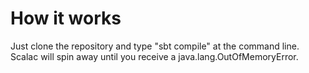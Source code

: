 # How it works

Just clone the repository and type "sbt compile" at the command line.  Scalac will spin away until you receive a java.lang.OutOfMemoryError.
